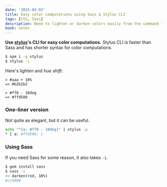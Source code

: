 ```yaml
---
date: '2015-03-03'
title: Easy color computations using Sass & Stylus CLI
tags: [CSS, Sass]
description: Need to lighten or darken colors easily from the command line? Here's how you can do it with Sass or Stylus.
book: notes
---
```


**Use [stylus]'s CLI for easy color computations.** Stylus CLI is faster than Sass and has shorter syntax for color computations.

```bash
$ npm i -g stylus
$ stylus -i
```

Here's _lighten_ and _hue shift_:

```
> #aaa + 10%
=> #b2b2b2

> #ff0 - 10deg
=> #ffd500
```

### One-liner version

Not quite as elegant, but it can be useful.

```bash
echo "*{a: #ff0 - 10deg}" | stylus -p
* { a: #ffd500; }
```

### Using Sass

If you need Sass for some reason, it also takes `-i`.

```sh
$ gem install sass
$ sass -i
>> darken(red, 10%)
#cc0000
```

[stylus]: http://learnboost.github.io/stylus
